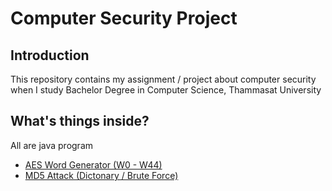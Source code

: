 Computer Security Project
=====
Introduction
-----
This repository contains my assignment / project about computer security when I study Bachelor Degree in Computer Science, Thammasat University

What's things inside?
-----
All are java program

* [AES Word Generator (W0 - W44)](https://github.com/kennaruk/ComputerSecurity/tree/master/AES%20Word%20Generator)
* [MD5 Attack (Dictonary / Brute Force)](https://github.com/kennaruk/ComputerSecurity/tree/master/MD5%20Attack)